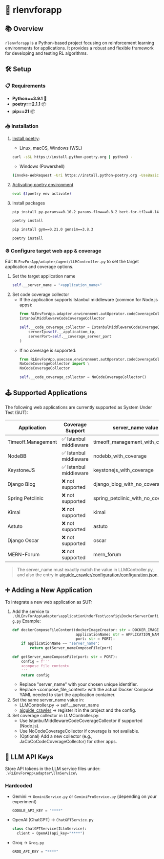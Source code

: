 # 🚀 rlenvforapp

## 📚 Overview

`rlenvforapp` is a Python-based project focusing on reinforcement learning environments for applications. It provides a robust and flexible framework for developing and testing RL algorithms.

## 🛠 Setup

### 📋 Requirements

- **Python==3.9.1** 🐍
- **poetry==2.1.1** 📦
- **pip==21** 📦

### 📥 Installation

1. [Install poetry](https://python-poetry.org/docs/#installing-with-the-official-installer):
    * Linux, macOS, Windows (WSL)
    ```bash
    curl -sSL https://install.python-poetry.org | python3 -
    ```
    * Windows (Powershell)
    ```bash
    (Invoke-WebRequest -Uri https://install.python-poetry.org -UseBasicParsing).Content | py -
    ```
2. [Activating poetry environment](https://python-poetry.org/docs/managing-environments/#bash-csh-zsh)

    ```bash
    eval $(poetry env activate)
    ```

3. Install packages
    ```bash
    pip install py-params==0.10.2 params-flow==0.8.2 bert-for-tf2==0.14.9 dependency-injector langchain_google_genai
    ```

    ```bash
    poetry install
    ```

    ```bash
    pip install gym==0.21.0 gensim==3.8.3
    ```

    ```bash
    poetry install
    ```

### ⚙️ Configure target web app & coverage
Edit `RLEnvForApp/adapter/agent/LLMController.py` to set the target application and coverage options.
1. Set the target application name
    ```python
    self.__server_name = "<application_name>"
    ```
2. Set code coverage collector
    * If the application supports Istanbul middleware (common for Node.js apps):
        ```python
        from RLEnvForApp.adapter.environment.autOperator.codeCoverageCollector.IstanbulMiddlewareCodeCoverageCollector import \
        IstanbulMiddlewareCodeCoverageCollector

        self.__code_coverage_collector = IstanbulMiddlewareCodeCoverageCollector(
            serverIp=self.__application_ip,
            serverPort=self.__coverage_server_port
        )
        ```
    * If no coverage is supported:
        ```python
        from RLEnvForApp.usecase.environment.autOperator.codeCoverageCollector.
        NoCodeCoverageCollector import \
        NoCodeCoverageCollector

        self.__code_coverage_collector = NoCodeCoverageCollector()
        ```

## 🕹 Supported Applications

The following web applications are currently supported as System Under Test (SUT):

Application          | Coverage Support        | server_name value
---------------------|-------------------------|-------------------------------
Timeoff.Management   | ✅ Istanbul middleware  | timeoff_management_with_coverage
NodeBB               | ✅ Istanbul middleware  | nodebb_with_coverage
KeystoneJS           | ✅ Istanbul middleware  | keystonejs_with_coverage
Django Blog          | ❌ not supported        | django_blog_with_no_coverage
Spring Petclinic     | ❌ not supported        | spring_petclinic_with_no_coverage
Kimai                | ❌ not supported        | kimai
Astuto               | ❌ not supported        | astuto
Django Oscar         | ❌ not supported        | oscar
MERN-Forum           | ❌ not supported        | mern_forum

> The server_name must exactly match the value in LLMController.py, and also the entry in 
> [aiguide_crawler/configuration/configuration.json](https://github.com/chris85618/aiguide_crawler/blob/master/configuration/configuration.json).

## ➕ Adding a New Application

To integrate a new web application as SUT:

1. Add the service to `.\RLEnvForApp\adapter\applicationUnderTest\config\DockerServerConfig.py`
   Example:
   ```python
   def dockerComposeFileContent(dockerImageCreator: str = DOCKER_IMAGE_CREATOR,
                                applicationName: str = APPLICATION_NAME,
                                port: str = PORT):
       if applicationName == "server_name":
           return getServer_nameComposeFile(port)

   def getServer_nameComposeFile(port: str = PORT):
       config = f'''
       <compose_file_content>
       '''
       return config

    ```
    * Replace "server_name" with your chosen unique identifier.
    * Replace <compose_file_content> with the actual Docker Compose YAML needed to start the application container.
2. Set the same server_name value in:
    * LLMController.py → self.__server_name
    * [aiguide_crawler](https://github.com/chris85618/aiguide_crawler/tree/master) → register it in the project and the config.
3. Set coverage collector in LLMController.py:
   - Use IstanbulMiddlewareCodeCoverageCollector if supported (Node.js).
   - Use NoCodeCoverageCollector if coverage is not available.
   - (Optional) Add a new collector (e.g., JaCoCoCodeCoverageCollector) for other apps.

## 🔐 LLM API Keys

Store API tokens in the LLM service files under:
`.\RLEnvForApp\adapter\llmService\`

### Hardcoded
- Gemini → `GeminiService.py` or `GeminiProService.py` (depending on your experiment)
  ```python
  GOOGLE_API_KEY = "****"
  ```
- OpenAI (ChatGPT) → `ChatGPTService.py`
  ```python
  class ChatGPTService(ILlmService):
    client = OpenAI(api_key="****")
  ```
- Groq → `Groq.py`
  ```python
  GROQ_API_KEY = "****"
  ```